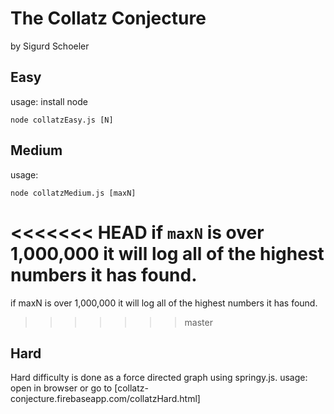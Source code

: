 # The Collatz Conjecture
by Sigurd Schoeler
## Easy
usage: 
install node
```
node collatzEasy.js [N]
```
## Medium
usage:
```
node collatzMedium.js [maxN]
```
<<<<<<< HEAD
if `maxN` is over 1,000,000 it will log all of the highest numbers it has found.
=======
if maxN is over 1,000,000 it will log all of the highest numbers it has found.
>>>>>>> master
## Hard
Hard difficulty is done as a force directed graph using springy.js.
usage:
open in browser or go to [collatz-conjecture.firebaseapp.com/collatzHard.html]